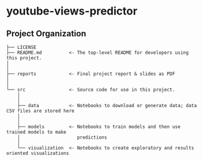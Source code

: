 # youtube-views-predictor



## Project Organization

    ├── LICENSE
    ├── README.md          <- The top-level README for developers using this project.
    │
    │
    ├── reports            <- Final project report & slides as PDF
    │
    │
    └── src                <- Source code for use in this project.
        │
        │
        ├── data           <- Notebooks to download or generate data; data CSV files are stored here
        │
        │
        ├── models         <- Notebooks to train models and then use trained models to make
        │                     predictions
        │
        └── visualization  <- Notebooks to create exploratory and results oriented visualizations



